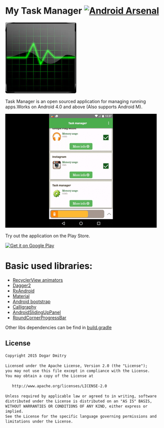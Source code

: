 My Task Manager [![Android Arsenal](https://img.shields.io/badge/Android%20Arsenal-My%20Task%20Manager-brightgreen.svg?style=social)](http://android-arsenal.com/details/3/2754)
====
![icon][app_icon]

Task Manager is  an open sourced application for managing running apps.Works on Android 4.0 and above (Also supports Android M).

![About TaskManager][app_gif]

Try out the application on the Play Store.

[![Get it on Google Play][google_play_store_badge]][google_play_store_link]

# Basic used libraries:
 * [RecyclerView animators](https://github.com/wasabeef/recyclerview-animators)
 * [Dagger2](https://github.com/google/dagger)
 * [RxAndroid](https://github.com/ReactiveX/RxAndroid)
 * [Material](https://github.com/rey5137/material)
 * [Android bootstrap](https://github.com/Bearded-Hen/Android-Bootstrap)
 * [Calligraphy](https://github.com/chrisjenx/Calligraphy)
 * [AndroidSlidingUpPanel](https://github.com/umano/AndroidSlidingUpPanel)
 * [RoundCornerProgressBar](https://github.com/akexorcist/Android-RoundCornerProgressBar)
 
 Other libs dependencies can be find in [build.gradle](https://github.com/TheLester/mytaskmanager/blob/master/app/build.gradle)


License
-------
    Copyright 2015 Dogar Dmitry

    Licensed under the Apache License, Version 2.0 (the "License");
    you may not use this file except in compliance with the License.
    You may obtain a copy of the License at

       http://www.apache.org/licenses/LICENSE-2.0

    Unless required by applicable law or agreed to in writing, software
    distributed under the License is distributed on an "AS IS" BASIS,
    WITHOUT WARRANTIES OR CONDITIONS OF ANY KIND, either express or implied.
    See the License for the specific language governing permissions and
    limitations under the License.

[google_play_store_badge]: https://developer.android.com/images/brand/en_generic_rgb_wo_60.png
[google_play_store_link]: https://play.google.com/store/apps/details?id=com.dogar.mytaskmanager
[app_icon]: https://github.com/TheLester/mytaskmanager/blob/master/art/download.jpg
[app_gif]: https://github.com/TheLester/mytaskmanager/blob/master/art/showcase.gif
